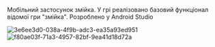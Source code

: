 Мобільний застосунок змійка.
У грі реалізовано базовий функціонал відомої гри "змійка".
Розроблено у Android Studio


![3e6ee3d0-038a-4f9b-adc3-ea35a93ed951](https://github.com/user-attachments/assets/2ecffeb5-9af9-46fc-ac9c-d14cd3d16106)
![f80ae03f-71a3-4957-82bf-9ea41d18d72a](https://github.com/user-attachments/assets/1736be04-c21b-4db1-adbd-d3bb8a2ebc1b)

